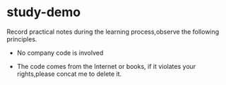 # study-demo
Record practical notes during the learning process,observe the following principles.

- No company code is involved

- The code comes from the Internet or books, if it violates your rights,please concat me to delete it.

  